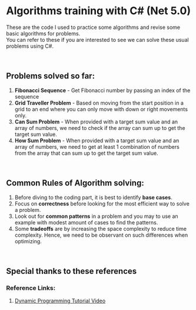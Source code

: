 # Algorithms training with C# (Net 5.0)

These are the code I used to practice some algorithms and revise some basic algorithms for problems.  
You can refer to these if you are interested to see we can solve these usual problems using C#.  

<br>

## Problems solved so far:
1. **Fibonacci Sequence** - Get Fibonacci number by passing an index of the sequence 
2. **Grid Traveller Problem** - Based on moving from the start position in a grid to an end where you can only move with down or right movements only.
3. **Can Sum Problem** - When provided with a target sum value and an array of numbers, we need to check if the array can sum up to get the target sum value.
4. **How Sum Problem** - When provided with a target sum value and an array of numbers, we need to get at least 1 combination of numbers from the array that can sum up to get the target sum value.

<br>  

## Common Rules of Algorithm solving:
1. Before diving to the coding part, it is best to identify **base cases**.
2. Focus on **correctness** before looking for the most efficient way to solve a problem.
3. Look out for **common patterns** in a problem and you may to use an example with modest amount of cases to find the patterns.
4. Some **tradeoffs** are by increasing the space complexity to reduce time complexity. Hence, we need to be observant on such differences when optimizing.

<br>

## Special thanks to these references  
### Reference Links:  
1. [Dynamic Programming Tutorial Video](https://www.youtube.com/watch?v=oBt53YbR9Kk)